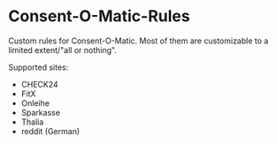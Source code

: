 # Consent-O-Matic-Rules
Custom rules for Consent-O-Matic. Most of them are customizable to a limited extent/"all or nothing".

Supported sites:
* CHECK24
* FitX
* Onleihe
* Sparkasse
* Thalia
* reddit (German)
